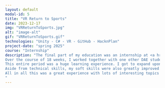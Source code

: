 ```yaml
---
layout: default
modal-id: 5
title: "VR Return to Sports"
date: 2023-12-17
img: "VRReturnToSports.jpg"
alt: "image-alt"
gif: "VRReturnToSports.gif"
technologies: "Unity - C# - VR - GitHub - HacknPlan"
project-date: "spring 2025"
course: "Internship"
description: "The final part of my education was an internship at <a href='https://media.idlab.ugent.be/' target='_blank'>IDLab-MEDIA</a>, which is a research group that is part of Ghent University and imec.<br><br>
Over the course of 18 weeks, I worked together with one other DAE student to make a VR football recovery game. The game simulates a real-world football exercise, which requires the player to do some physical exercises. The goal of the project is that physiotherapists can use this VR game during the rehabilitation process of someone with a knee injury to measure their progress.<br><br>
This entire period was a huge learning experience. I got to expand upon my Unity and C# skills which I could already work quite well with due to previous projects. Knowledge from previous courses such as gameplay programming came in very handy as well. But I also had to learn a lot of new topics which were never covered in previous courses, such as networking, VR, and motion trackers. These were all things I - in collaboration with my colleague student - had to figure out and learn myself in order to get the project working.<br><br>
Aside from technical skills, my soft skills were also greatly improved. Due to us being in a team of just two, close collaboration was required to bring the project to a good end, meaning good communication, planning, and being able to discuss differences in opinions and compromise. This was especially reinforced by our supervisor Prof. Glenn Van Wallendael. He oversees lots of other projects and people, which means he didn't always have time for us. As a result, we had to be able to be independent, help each other out, and make decisions between the two of us.<br><br>
All in all this was a great experience with lots of interesting topics and a great way to finish my DAE career.
"
---
```

